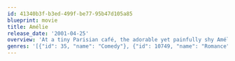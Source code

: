 ```yaml
---
id: 41340b3f-b3ed-499f-be77-95b47d105a85
blueprint: movie
title: Amélie
release_date: '2001-04-25'
overview: 'At a tiny Parisian café, the adorable yet painfully shy Amélie (Audrey Tautou) accidentally discovers a gift for helping others. Soon Amelie is spending her days as a matchmaker, guardian angel, and all-around do-gooder. But when she bumps into a handsome stranger, will she find the courage to become the star of her very own love story?'
genres: '[{"id": 35, "name": "Comedy"}, {"id": 10749, "name": "Romance"}]'
---
```

